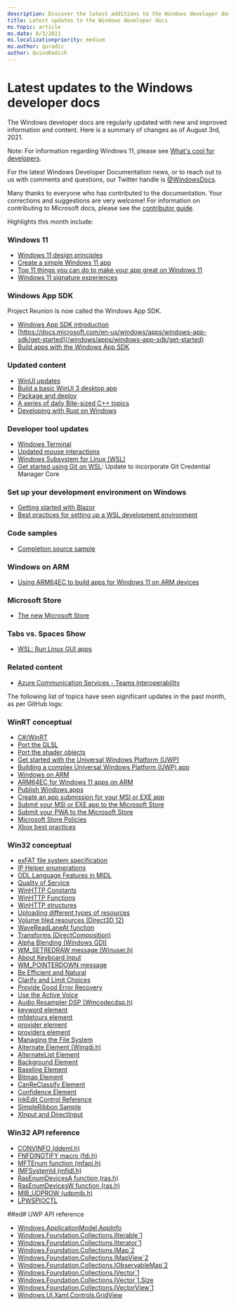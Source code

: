 ```yaml
---
description: Discover the latest additions to the Windows developer docs.
title: Latest updates to the Windows developer docs
ms.topic: article
ms.date: 8/3/2021
ms.localizationpriority: medium
ms.author: quradic
author: QuinnRadich
---
```


# Latest updates to the Windows developer docs

The Windows developer docs are regularly updated with new and improved information and content. Here is a summary of changes as of August 3rd, 2021.

Note: For information regarding Windows 11, please see [What's cool for developers](https://developer.microsoft.com/windows/windows-for-developers/).

For the latest Windows Developer Documentation news, or to reach out to us with comments and questions, our Twitter handle is [@WindowsDocs](https://twitter.com/windowsdocs).

Many thanks to everyone who has contributed to the documentation. Your corrections and suggestions are very welcome! For information on contributing to Microsoft docs, please see the [contributor guide](/contribute/).

Highlights this month include:

### Windows 11

* [Windows 11 design principles](/windows/apps/design/signature-experiences/design-principles)
* [Create a simple Windows 11 app](/windows/apps/get-started/build-apps-for-windows)
* [Top 11 things you can do to make your app great on Windows 11](/windows/apps/get-started/make-apps-great-for-windows)
* [Windows 11 signature experiences](/windows/apps/design/signature-experiences/signature-experiences)

### Windows App SDK

Project Reunion is now called the Windows App SDK.

* [Windows App SDK introduction](/windows/apps/windows-app-sdk/)
* [https://docs.microsoft.com/en-us/windows/apps/windows-app-sdk/get-started](/windows/apps/windows-app-sdk/get-started)
* [Build apps with the Windows App SDK](/windows/apps/windows-app-sdk/get-started)

### Updated content

* [WinUI updates](/windows/apps/winui/)
* [Build a basic WinUI 3 desktop app](/windows/apps/winui/winui3/desktop-build-basic-winui3-app)
* [Package and deploy](/windows/apps/package-and-deploy/)
* [A series of daily Bite-sized C++ topics](https://github.com/MicrosoftDocs/windows-devdocs-team/tree/main/bite-sized-cpp)
* [Developing with Rust on Windows](/windows/rust/rust-on-windows/)

### Developer tool updates

* [Windows Terminal](/windows/terminal/)
* [Updated mouse interactions](/windows/terminal/tips-and-tricks#mouse-interaction)
* [Windows Subsystem for Linux (WSL)](/windows/wsl/)
* [Get started using Git on WSL](/windows/wsl/tutorials/wsl-git): Update to incorporate Git Credential Manager Core


### Set up your development environment on Windows

* [Getting started with Blazor](/windows/blazor/blazor-getting-started)
* [Best practices for setting up a WSL development environment](/windows/wsl/best-practices-for-setting-up-a-wsl-development-environment)

### Code samples

* [Completion source sample](/windows/uwp/cpp-and-winrt-apis/concurrency-3)

### Windows on ARM

* [Using ARM64EC to build apps for Windows 11 on ARM devices](/windows/uwp/porting/arm64ec)

### Microsoft Store

* [The new Microsoft Store](https://developer.microsoft.com/microsoft-store/)



### Tabs vs. Spaces Show

* [WSL: Run Linux GUI apps](https://channel9.msdn.com/Shows/Tabs-vs-Spaces/WSL-2-Run-Linux-GUI-Apps)

### Related content

* [Azure Communication Services - Teams interoperability](/azure/communication-services/concepts/teams-interop)


The following list of topics have seen significant updates in the past month, as per GitHub logs:

### WinRT conceptual

<ul>
<li><a href="https://docs.microsoft.com/windows/uwp/csharp-winrt/index">C#/WinRT</a></li>
<li><a href="https://docs.microsoft.com/windows/uwp/gaming/port-the-glsl">Port the GLSL</a></li>
<li><a href="https://docs.microsoft.com/windows/uwp/gaming/port-the-shader-config">Port the shader objects</a></li>
<li><a href="https://docs.microsoft.com/windows/uwp/get-started/index">Get started with the Universal Windows Platform (UWP)</a></li>
<li><a href="https://docs.microsoft.com/windows/uwp/get-started/plan-your-app">Building a complex Universal Windows Platform (UWP) app</a></li>
<li><a href="https://docs.microsoft.com/windows/uwp/porting/apps-on-arm">Windows on ARM</a></li>
<li><a href="https://docs.microsoft.com/windows/uwp/porting/arm64ec">ARM64EC for Windows 11 apps on ARM</a></li>
<li><a href="https://docs.microsoft.com/windows/uwp/publish/index">Publish Windows apps</a></li>
<li><a href="https://docs.microsoft.com/windows/uwp/publish/msiexe/app-submissions">Create an app submission for your MSI or EXE app</a></li>
<li><a href="https://docs.microsoft.com/windows/uwp/publish/msiexe/overview">Submit your MSI or EXE app to the Microsoft Store</a></li>
<li><a href="https://docs.microsoft.com/windows/uwp/publish/pwa/overview">Submit your PWA to the Microsoft Store</a></li>
<li><a href="https://docs.microsoft.com/windows/uwp/publish/store-policies">Microsoft Store Policies</a></li>
<li><a href="https://docs.microsoft.com/windows/uwp/xbox-apps/tailoring-for-xbox">Xbox best practices</a></li>
</ul>


### Win32 conceptual

<ul>
<li><a href="https://docs.microsoft.com/windows/desktop/FileIO/exfat-specification">exFAT file system specification</a></li>
<li><a href="https://docs.microsoft.com/windows/desktop/IpHlp/ip-helper-enumerations">IP Helper enumerations</a></li>
<li><a href="https://docs.microsoft.com/windows/desktop/Midl/odl-language-features-in-midl">ODL Language Features in MIDL</a></li>
<li><a href="https://docs.microsoft.com/windows/desktop/ProcThread/quality-of-service">Quality of Service</a></li>
<li><a href="https://docs.microsoft.com/windows/desktop/WinHttp/winhttp-constants">WinHTTP Constants</a></li>
<li><a href="https://docs.microsoft.com/windows/desktop/WinHttp/winhttp-functions">WinHTTP Functions</a></li>
<li><a href="https://docs.microsoft.com/windows/desktop/WinHttp/winhttp-structures">WinHTTP structures</a></li>
<li><a href="https://docs.microsoft.com/windows/desktop/direct3d12/uploading-resources">Uploading different types of resources</a></li>
<li><a href="https://docs.microsoft.com/windows/desktop/direct3d12/volume-tiled-resources">Volume tiled resources (Direct3D 12)</a></li>
<li><a href="https://docs.microsoft.com/windows/desktop/direct3dhlsl/wavereadlaneat">WaveReadLaneAt function</a></li>
<li><a href="https://docs.microsoft.com/windows/desktop/directcomp/transforms">Transforms (DirectComposition)</a></li>
<li><a href="https://docs.microsoft.com/windows/desktop/gdi/alpha-blending">Alpha Blending (Windows GDI)</a></li>
<li><a href="https://docs.microsoft.com/windows/desktop/gdi/wm-setredraw">WM_SETREDRAW message (Winuser.h)</a></li>
<li><a href="https://docs.microsoft.com/windows/desktop/inputdev/about-keyboard-input">About Keyboard Input</a></li>
<li><a href="https://docs.microsoft.com/windows/desktop/inputmsg/wm-pointerdown">WM_POINTERDOWN message</a></li>
<li><a href="https://docs.microsoft.com/windows/desktop/lwef/be-efficient-and-natural">Be Efficient and Natural</a></li>
<li><a href="https://docs.microsoft.com/windows/desktop/lwef/clarify-and-limit-choices">Clarify and Limit Choices</a></li>
<li><a href="https://docs.microsoft.com/windows/desktop/lwef/provide-good-error-recovery">Provide Good Error Recovery</a></li>
<li><a href="https://docs.microsoft.com/windows/desktop/lwef/use-the-active-voice">Use the Active Voice</a></li>
<li><a href="https://docs.microsoft.com/windows/desktop/medfound/audioresampler">Audio Resampler DSP (Wmcodecdsp.h)</a></li>
<li><a href="https://docs.microsoft.com/windows/desktop/medfound/keyword">keyword element</a></li>
<li><a href="https://docs.microsoft.com/windows/desktop/medfound/mfdetours">mfdetours element</a></li>
<li><a href="https://docs.microsoft.com/windows/desktop/medfound/provider">provider element</a></li>
<li><a href="https://docs.microsoft.com/windows/desktop/medfound/providers">providers element</a></li>
<li><a href="https://docs.microsoft.com/windows/desktop/shell/manage">Managing the File System</a></li>
<li><a href="https://docs.microsoft.com/windows/desktop/tablet/alternate-element">Alternate Element (Wingdi.h)</a></li>
<li><a href="https://docs.microsoft.com/windows/desktop/tablet/alternatelist-element">AlternateList Element</a></li>
<li><a href="https://docs.microsoft.com/windows/desktop/tablet/background-element">Background Element</a></li>
<li><a href="https://docs.microsoft.com/windows/desktop/tablet/baseline-element">Baseline Element</a></li>
<li><a href="https://docs.microsoft.com/windows/desktop/tablet/bitmap-element">Bitmap Element</a></li>
<li><a href="https://docs.microsoft.com/windows/desktop/tablet/canreclassify-element">CanReClassify Element</a></li>
<li><a href="https://docs.microsoft.com/windows/desktop/tablet/confidence-element">Confidence Element</a></li>
<li><a href="https://docs.microsoft.com/windows/desktop/tablet/inkedit-control-reference">InkEdit Control Reference</a></li>
<li><a href="https://docs.microsoft.com/windows/desktop/windowsribbon/windowsribbon-sample1">SimpleRibbon Sample</a></li>
<li><a href="https://docs.microsoft.com/windows/desktop/xinput/xinput-and-directinput">XInput and DirectInput</a></li>
</ul>

### Win32 API reference

<ul>
<li><a href="https://docs.microsoft.com/windows/win32/api/ddeml/ns-ddeml-convinfo">CONVINFO (ddeml.h) </a></li>
<li><a href="https://docs.microsoft.com/windows/win32/api/fdi/nf-fdi-fnfdinotify">FNFDINOTIFY macro (fdi.h) </a></li>
<li><a href="https://docs.microsoft.com/windows/win32/api/mfapi/nf-mfapi-mftenum">MFTEnum function (mfapi.h) </a></li>
<li><a href="https://docs.microsoft.com/windows/win32/api/mfidl/nn-mfidl-imfsystemid">IMFSystemId (mfidl.h) </a></li>
<li><a href="https://docs.microsoft.com/windows/win32/api/ras/nf-ras-rasenumdevicesa">RasEnumDevicesA function (ras.h) </a></li>
<li><a href="https://docs.microsoft.com/windows/win32/api/ras/nf-ras-rasenumdevicesw">RasEnumDevicesW function (ras.h) </a></li>
<li><a href="https://docs.microsoft.com/windows/win32/api/udpmib/ns-udpmib-mib_udprow">MIB_UDPROW (udpmib.h) </a></li>
<li><a href="https://docs.microsoft.com/windows/win32/api/ws2spi/nc-ws2spi-lpwspioctl">LPWSPIOCTL </a></li>
</ul>

##ed# UWP API reference

<ul>
<li><a href="https://docs.microsoft.com/uwp/api/windows.applicationmodel.appinfo">Windows.ApplicationModel.AppInfo</a></li>
<li><a href="https://docs.microsoft.com/uwp/api/windows.foundation.collections.iiterable">Windows.Foundation.Collections.IIterable`1</a></li>
<li><a href="https://docs.microsoft.com/uwp/api/windows.foundation.collections.iiterator">Windows.Foundation.Collections.IIterator`1</a></li>
<li><a href="https://docs.microsoft.com/uwp/api/windows.foundation.collections.imap">Windows.Foundation.Collections.IMap`2</a></li>
<li><a href="https://docs.microsoft.com/uwp/api/windows.foundation.collections.imapview">Windows.Foundation.Collections.IMapView`2</a></li>
<li><a href="https://docs.microsoft.com/uwp/api/windows.foundation.collections.iobservablemap">Windows.Foundation.Collections.IObservableMap`2</a></li>
<li><a href="https://docs.microsoft.com/uwp/api/windows.foundation.collections.ivector">Windows.Foundation.Collections.IVector`1</a></li>
<li><a href="https://docs.microsoft.com/uwp/api/windows.foundation.collections.ivector.1.size">Windows.Foundation.Collections.IVector`1.Size</a></li>
<li><a href="https://docs.microsoft.com/uwp/api/windows.foundation.collections.ivectorview">Windows.Foundation.Collections.IVectorView`1</a></li>
<li><a href="https://docs.microsoft.com/uwp/api/windows.ui.xaml.controls.gridview">Windows.UI.Xaml.Controls.GridView</a></li>
</ul>